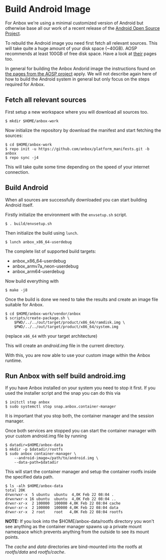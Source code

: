 # Build Android Image

For Anbox we're using a minimal customized version of Android but otherwise
base all our work of a recent release of the [Android Open Source Project](https://source.android.com/).

To rebuild the Android image you need first fetch all relevant sources. This
will take quite a huge amount of your disk space (~40GB). AOSP recommends at
least 100GB of free disk space. Have a look at [their](https://source.android.com/source/requirements.html) pages too.

In general for building the Anbox Andorid image the instructions found on [the pages
from the AOSP project](https://source.android.com/source/requirements.html) apply.
We will not describe again here of how to build the Android system in general but
only focus on the steps required for Anbox.

## Fetch all relevant sources

First setup a new workspace where you will download all sources too.

```
$ mkdir $HOME/anbox-work
```

Now initialize the repository by download the manifest and start fetching
the sources:

```
$ cd $HOME/anbox-work
$ repo init -u https://github.com/anbox/platform_manifests.git -b anbox
$ repo sync -j4
```

This will take quite some time depending on the speed of your internet connection.

## Build Android

When all sources are successfully downloaded you can start building Android itself.

Firstly initialize the environment with the ```envsetup.sh``` script.

```
$ . build/envsetup.sh
```

Then initialize the build using ```lunch```.

```
$ lunch anbox_x86_64-userdebug
```

The complete list of supported build targets:

 * anbox_x86_64-userdebug
 * anbox_armv7a_neon-userdebug
 * anbox_arm64-userdebug

Now build everything with

```
$ make -j8
```

Once the build is done we need to take the results and create an image file
suitable for Anbox.

```
$ cd $HOME/anbox-work/vendor/anbox
$ scripts/create-package.sh \
    $PWD/../../out/target/product/x86_64/ramdisk.img \
    $PWD/../../out/target/product/x86_64/system.img
```

(replace `x86_64` with your target architecture)

This will create an *android.img* file in the current directory.

With this, you are now able to use your custom image within the Anbox runtime.

## Run Anbox with self build android.img

If you have Anbox installed on your system you need to stop it first. If you used
the installer script and the snap you can do this via

```
$ initctl stop anbox
$ sudo systemctl stop snap.anbox.container-manager
```

It is important that you stop both, the container manager and the session manager.

Once both services are stopped you can start the container manager with your
custom android.img file by running

```
$ datadir=$HOME/anbox-data
$ mkdir -p $datadir/rootfs
$ sudo anbox container-manager \
    --android-image=/path/to/android.img \
    --data-path=$datadir
```

This will start the container manager and setup the container rootfs inside the
specified data path.

```
$ ls -alh $HOME/anbox-data
total 20K
drwxrwxr-x  5 ubuntu  ubuntu  4,0K Feb 22 08:04 .
drwxrwxr-x 16 ubuntu  ubuntu  4,0K Feb 22 08:04 ..
drwxr-xr-x  2 100000  100000 4,0K Feb 22 08:04 cache
drwxr-xr-x  2 100000  100000 4,0K Feb 22 08:04 data
drwxr-xr-x  2 root    root   4,0K Feb 22 08:04 rootfs
```

**NOTE:** If you look into the $HOME/anbox-data/rootfs directory you won't see
anything as the container manager spawns up a private mount namespace which
prevents anything from the outside to see its mount points.

The *cache* and *data* directories are bind-mounted into the rootfs at *rootfs/data*
and *rootfs/cache*.
